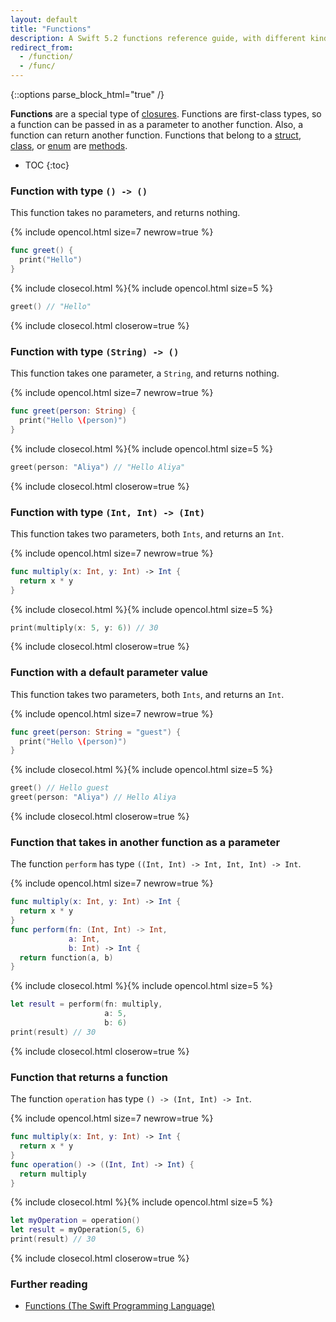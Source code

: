 ```yaml
---
layout: default
title: "Functions"
description: A Swift 5.2 functions reference guide, with different kinds of functions and usage examples.
redirect_from:
  - /function/
  - /func/
---
```

{::options parse_block_html="true" /}

**Functions** are a special type of [closures](/closures). Functions are first-class types, so a function can be passed in as a parameter to another function. Also, a function can return another function. Functions that belong to a [struct](/structs-and-classes), [class](/structs-and-classes), or [enum](/enums) are [methods](/methods).

* TOC
{:toc}

### Function with type `() -> ()`

This function takes no parameters, and returns nothing.

{% include opencol.html size=7 newrow=true %}

```swift
func greet() {
  print("Hello")
}
```

{% include closecol.html %}{% include opencol.html size=5 %}

```swift
greet() // "Hello"
```

{% include closecol.html closerow=true %}

### Function with type `(String) -> ()`

This function takes one parameter, a `String`, and returns nothing.

{% include opencol.html size=7 newrow=true %}

```swift
func greet(person: String) {
  print("Hello \(person)")
}
```

{% include closecol.html %}{% include opencol.html size=5 %}

```swift
greet(person: "Aliya") // "Hello Aliya"
```

{% include closecol.html closerow=true %}

### Function with type `(Int, Int) -> (Int)`

This function takes two parameters, both `Ints`, and returns an `Int`.

{% include opencol.html size=7 newrow=true %}

```swift
func multiply(x: Int, y: Int) -> Int {
  return x * y
}
```

{% include closecol.html %}{% include opencol.html size=5 %}

```swift
print(multiply(x: 5, y: 6)) // 30
```

{% include closecol.html closerow=true %}

### Function with a default parameter value

This function takes two parameters, both `Ints`, and returns an `Int`.

{% include opencol.html size=7 newrow=true %}

```swift
func greet(person: String = "guest") {
  print("Hello \(person)")
}
```

{% include closecol.html %}{% include opencol.html size=5 %}

```swift
greet() // Hello guest
greet(person: "Aliya") // Hello Aliya
```

{% include closecol.html closerow=true %}

### Function that takes in another function as a parameter

The function `perform` has type `((Int, Int) -> Int, Int, Int) -> Int`.

{% include opencol.html size=7 newrow=true %}

```swift
func multiply(x: Int, y: Int) -> Int {
  return x * y
}
func perform(fn: (Int, Int) -> Int, 
             a: Int, 
             b: Int) -> Int {
  return function(a, b)
}
```

{% include closecol.html %}{% include opencol.html size=5 %}

```swift
let result = perform(fn: multiply, 
                     a: 5, 
                     b: 6)
print(result) // 30
```

{% include closecol.html closerow=true %}

### Function that returns a function

The function `operation` has type `() -> (Int, Int) -> Int`.

{% include opencol.html size=7 newrow=true %}

```swift
func multiply(x: Int, y: Int) -> Int {
  return x * y
}
func operation() -> ((Int, Int) -> Int) {
  return multiply
}
```

{% include closecol.html %}{% include opencol.html size=5 %}

```swift
let myOperation = operation()
let result = myOperation(5, 6)
print(result) // 30
```

{% include closecol.html closerow=true %}

### Further reading

* [Functions (The Swift Programming Language)](https://docs.swift.org/swift-book/LanguageGuide/Functions.html)
